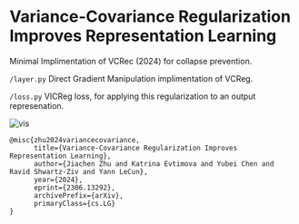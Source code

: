 # Variance-Covariance Regularization Improves Representation Learning


Minimal Implimentation of VCRec (2024) for collapse prevention.

`/layer.py` Direct Gradient Manipulation implimentation of VCReg.

`/loss.py` VICReg loss, for applying this regularization to an output represenation.


![vis](https://github.com/Algomancer/VCReg/assets/13579432/12ddbf72-94ce-4dbb-ba88-6fb925ce9e72)

```
@misc{zhu2024variancecovariance,
      title={Variance-Covariance Regularization Improves Representation Learning}, 
      author={Jiachen Zhu and Katrina Evtimova and Yubei Chen and Ravid Shwartz-Ziv and Yann LeCun},
      year={2024},
      eprint={2306.13292},
      archivePrefix={arXiv},
      primaryClass={cs.LG}
}
```
